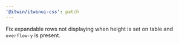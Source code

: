 ```yaml
---
'@itwin/itwinui-css': patch
---
```


Fix expandable rows not displaying when height is set on table and `overflow-y` is present.
